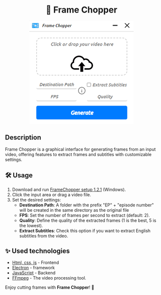 <h1 align="center">🎥 Frame Chopper</h1>

<div align="center">
  <img src="./src/images/framechopper.png" alt="Frame Chopper" />
</div>

## Description

Frame Chopper is a graphical interface for generating frames from an input video, offering features to extract frames and subtitles with customizable settings.


## 🛠️ Usage

1. Download and run [FrameChopper setup 1.2.1](https://github.com/JavaRaf/Frame-Chopper/releases/download/1.2.1/Frame.Chopper.Setup.1.2.1.7z) (Windows).
3. Click the input area or drag a video file.
4. Set the desired settings:
   - **Destination Path**: A folder with the prefix "EP" + "episode number" will be created in the same directory as the original file
   - **FPS**: Set the number of frames per second to extract (default: 2).
   - **Quality**: Define the quality of the extracted frames (1 is the best, 5 is the lowest).
   - **Extract Subtitles**: Check this option if you want to extract English subtitles from the video.

## ✨ Used technologies

- [Html, css, js](https://www.w3schools.com/html/html5_video.asp) - Frontend
- [Electron](https://www.electronjs.org) - framework
- [JavaScript](https://www.javascript.com) - Backend
- [FFmpeg](https://ffmpeg.org) - The video processing tool.


Enjoy cutting frames with **Frame Chopper**! 🚀
